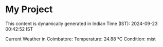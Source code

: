 # My Project

This content is dynamically generated in Indian Time (IST): 2024-09-23 00:42:52 IST


Current Weather in Coimbatore:
Temperature: 24.88 °C
Condition: mist
